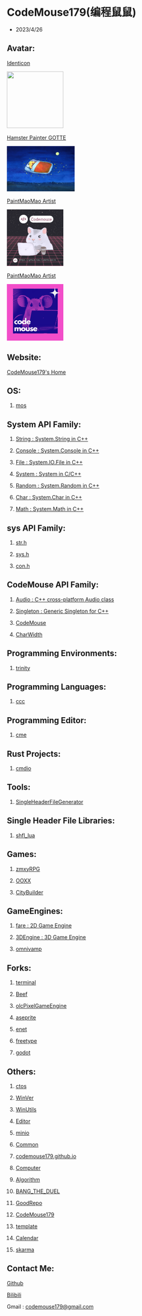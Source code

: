 # CodeMouse179(编程鼠鼠)

- 2023/4/26

## Avatar:

[Identicon](http://identicon.net/)

<img src="https://github.com/identicons/CodeMouse179.png" width="150" height="150"/>

[Hamster Painter GOTTE](https://www.hamgotte.com/)

<img src="https://github.com/CodeMouse179/CodeMouse179/blob/main/img/sleeping%20mouse.png" width="180" height="120">

[PaintMaoMao Artist](https://codemouse179.github.io/PaintMaoMao/index.html)

<img src="https://github.com/CodeMouse179/CodeMouse179/blob/main/img/coding%20mouse.png" width="150" height="150">

[PaintMaoMao Artist](https://codemouse179.github.io/PaintMaoMao/index.html)

<img src="https://github.com/CodeMouse179/CodeMouse179/blob/main/img/code%20mouse.png" width="150" height="150">

## Website:

[CodeMouse179's Home](https://codemouse179.github.io)

## OS:

1. [mos](https://github.com/CodeMouse179/mos)

## System API Family:

1. [String : System.String in C++](https://github.com/CodeMouse179/String)

1. [Console : System.Console in C++](https://github.com/CodeMouse179/Console)

1. [File : System.IO.File in C++](https://github.com/CodeMouse179/File)

1. [System : System in C/C++](https://github.com/CodeMouse179/System)

1. [Random : System.Random in C++](https://github.com/CodeMouse179/Random)

1. [Char : System.Char in C++](https://github.com/CodeMouse179/Char)

1. [Math : System.Math in C++](https://github.com/CodeMouse179/Math)

## sys API Family:

1. [str.h](https://github.com/CodeMouse179/str)

1. [sys.h](https://github.com/CodeMouse179/sys)

1. [con.h](https://github.com/CodeMouse179/con)

## CodeMouse API Family:

1. [Audio : C++ cross-platform Audio class](https://github.com/CodeMouse179/Audio)

1. [Singleton : Generic Singleton for C++](https://github.com/CodeMouse179/Singleton)

1. [CodeMouse](https://github.com/CodeMouse179/CodeMouse)

1. [CharWidth](https://github.com/CodeMouse179/CharWidth)

## Programming Environments:

1. [trinity](https://github.com/CodeMouse179/trinity)

## Programming Languages:

1. [ccc](https://github.com/CodeMouse179/ccc)

## Programming Editor:

1. [cme](https://github.com/CodeMouse179/cme)

## Rust Projects:

1. [cmdio](https://github.com/CodeMouse179/cmdio)

## Tools:

1. [SingleHeaderFileGenerator](https://github.com/CodeMouse179/SingleHeaderFileGenerator)

## Single Header File Libraries:

1. [shfl_lua](https://github.com/CodeMouse179/shfl_lua)

## Games:

1. [zmxyRPG](https://github.com/CodeMouse179/zmxyRPG)

1. [OOXX](https://github.com/CodeMouse179/OOXX)

1. [CityBuilder](https://github.com/CodeMouse179/CityBuilder)

## GameEngines:

1. [fare : 2D Game Engine](https://github.com/CodeMouse179/fare)

1. [3DEngine : 3D Game Engine](https://github.com/CodeMouse179/3DEngine)

1. [omnivamp](https://github.com/CodeMouse179/omnivamp)

## Forks:

1. [terminal](https://github.com/CodeMouse179/terminal)

1. [Beef](https://github.com/CodeMouse179/Beef)

1. [olcPixelGameEngine](https://github.com/CodeMouse179/olcPixelGameEngine)

1. [aseprite](https://github.com/CodeMouse179/aseprite)

1. [enet](https://github.com/CodeMouse179/enet)

1. [freetype](https://github.com/CodeMouse179/freetype)

1. [godot](https://github.com/CodeMouse179/godot)

## Others:

1. [ctos](https://github.com/CodeMouse179/ctos)

1. [WinVer](https://github.com/CodeMouse179/WinVer)

1. [WinUtils](https://github.com/CodeMouse179/WinUtils)

1. [Editor](https://github.com/CodeMouse179/Editor)

1. [minio](https://github.com/CodeMouse179/minio)

1. [Common](https://github.com/CodeMouse179/Common)

1. [codemouse179.github.io](https://github.com/CodeMouse179/codemouse179.github.io)

1. [Computer](https://github.com/CodeMouse179/Computer)

1. [Algorithm](https://github.com/CodeMouse179/Algorithm)

1. [BANG_THE_DUEL](https://github.com/CodeMouse179/BANG_THE_DUEL)

1. [GoodRepo](https://github.com/CodeMouse179/GoodRepo)

1. [CodeMouse179](https://github.com/CodeMouse179/CodeMouse179)

1. [template](https://github.com/CodeMouse179/template)

1. [Calendar](https://github.com/CodeMouse179/Calendar)

1. [skarma](https://github.com/CodeMouse179/skarma)

## Contact Me:

[Github](https://github.com/CodeMouse179)

[Bilibili](https://space.bilibili.com/3461577785215838)

Gmail : codemouse179@gmail.com